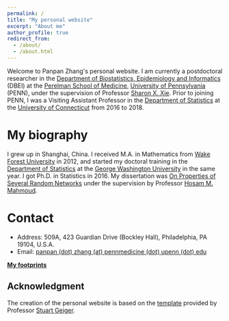 ```yaml
---
permalink: /
title: "My personal website"
excerpt: "About me"
author_profile: true
redirect_from: 
  - /about/
  - /about.html
---
```


Welcome to Panpan Zhang's personal website. I am currently a postdoctoral researcher in the [Department of Biostatistics, Epidemiology and Informatics](https://www.dbei.med.upenn.edu/) (DBEI) at the [Perelman School of Medicine](https://www.med.upenn.edu/), [University of Pennsylvania](https://www.upenn.edu/) (PENN), under the supervision of Professor [Sharon X. Xie](https://www.dbei.med.upenn.edu/bio/sharon-xiangwen-xie-phd). Prior to joining PENN, I was a Visiting Assistant Professor in the [Department of Statistics](https://stat.uconn.edu/) at the [University of Connecticut](https://uconn.edu/) from 2016 to 2018.

My biography
============

I grew up in Shanghai, China. I received M.A. in Mathematics from [Wake Forest University](https://www.wfu.edu/) in 2012, and started my doctoral training in the [Department of Statistics](https://statistics.columbian.gwu.edu/) at the [George Washington University](https://www.gwu.edu/) in the same year. I got Ph.D. in Statistics in 2016. My dissertation was [On Properties of Several Random Networks](https://search-proquest-com.proxy.library.upenn.edu/docview/1778511395/fulltextPDF/85F5580422DB4BC5PQ/1?accountid=14707) under the supervision by Professor [Hosam M. Mahmoud](https://statistics.columbian.gwu.edu/hosam-m-mahmoud).

Contact
============
* Address: 509A, 423 Guardian Drive (Bockley Hall), Philadelphia, PA 19104, U.S.A.
* Email: [panpan (dot) zhang (at) pennmedicine (dot) upenn (dot) edu](mailto:panpan.zhang@pennmedicine.upenn.edu)

**[My footprints](https://panpanzhang99299.github.io/panpanzhang.github.io//talkmap/map.html)**

Acknowledgment
-------------
The creation of the personal website is based on the [template](https://github.com/academicpages) provided by Professor [Stuart Geiger](https://stuartgeiger.com/).
